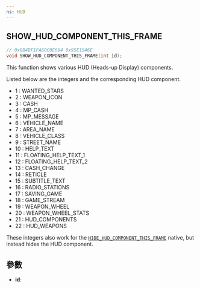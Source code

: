```yaml
---
ns: HUD
---
```

## SHOW_HUD_COMPONENT_THIS_FRAME

```c
// 0x0B4DF1FA60C0E664 0x95E1546E
void SHOW_HUD_COMPONENT_THIS_FRAME(int id);
```


This function shows various HUD (Heads-up Display) components.

Listed below are the integers and the corresponding HUD component.
- 1 : WANTED_STARS
- 2 : WEAPON_ICON
- 3 : CASH
- 4 : MP_CASH
- 5 : MP_MESSAGE
- 6 : VEHICLE_NAME
- 7 : AREA_NAME
- 8 : VEHICLE_CLASS
- 9 : STREET_NAME
- 10 : HELP_TEXT
- 11 : FLOATING_HELP_TEXT_1
- 12 : FLOATING_HELP_TEXT_2
- 13 : CASH_CHANGE
- 14 : RETICLE
- 15 : SUBTITLE_TEXT
- 16 : RADIO_STATIONS
- 17 : SAVING_GAME
- 18 : GAME_STREAM
- 19 : WEAPON_WHEEL
- 20 : WEAPON_WHEEL_STATS
- 21 : HUD_COMPONENTS
- 22 : HUD_WEAPONS

These integers also work for the [`HIDE_HUD_COMPONENT_THIS_FRAME`](#_0x6806C51AD12B83B8) native, but instead hides the HUD component.

## 參數
* **id**: 


